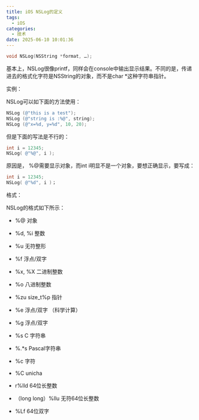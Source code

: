 ```yaml
---
title: iOS NSLog的定义
tags:
  - iOS
categories:
  - 技术
date: 2025-06-10 10:01:36
---
```


```objectivec
void NSLog(NSString *format, …);
```

基本上，NSLog很像printf，同样会在console中输出显示结果。不同的是，传递进去的格式化字符是NSString的对象，而不是char \*这种字符串指针。

实例：

NSLog可以如下面的方法使用：

```objectivec
NSLog (@"this is a test");
NSLog (@"string is :%@", string);
NSLog (@"x=%d, y=%d", 10, 20);
```

但是下面的写法是不行的：

```objectivec
int i = 12345;
NSLog( @"%@", i );
```

原因是， %@需要显示对象，而int i明显不是一个对象，要想正确显示，要写成：

```objectivec
int i = 12345;
NSLog( @"%d", i )；
```

格式：

NSLog的格式如下所示：

- %@ 对象

- %d, %i 整数

- %u 无符整形

- %f 浮点/双字

- %x, %X 二进制整数

- %o 八进制整数

- %zu size\_t%p 指针

- %e 浮点/双字 （科学计算）

- %g 浮点/双字

- %s C 字符串

- %.\*s Pascal字符串

- %c 字符

- %C unicha

- r%lld 64位长整数

- （long long）%llu 无符64位长整数

- %Lf 64位双字
